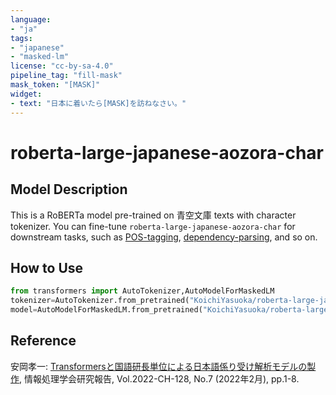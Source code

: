 ```yaml
---
language:
- "ja"
tags:
- "japanese"
- "masked-lm"
license: "cc-by-sa-4.0"
pipeline_tag: "fill-mask"
mask_token: "[MASK]"
widget:
- text: "日本に着いたら[MASK]を訪ねなさい。"
---
```


# roberta-large-japanese-aozora-char

## Model Description

This is a RoBERTa model pre-trained on 青空文庫 texts with character tokenizer. You can fine-tune `roberta-large-japanese-aozora-char` for downstream tasks, such as [POS-tagging](https://huggingface.co/KoichiYasuoka/roberta-large-japanese-char-luw-upos), [dependency-parsing](https://huggingface.co/KoichiYasuoka/roberta-large-japanese-aozora-ud-head), and so on.

## How to Use

```py
from transformers import AutoTokenizer,AutoModelForMaskedLM
tokenizer=AutoTokenizer.from_pretrained("KoichiYasuoka/roberta-large-japanese-aozora-char")
model=AutoModelForMaskedLM.from_pretrained("KoichiYasuoka/roberta-large-japanese-aozora-char")
```

## Reference

安岡孝一: [Transformersと国語研長単位による日本語係り受け解析モデルの製作](http://id.nii.ac.jp/1001/00216223/), 情報処理学会研究報告, Vol.2022-CH-128, No.7 (2022年2月), pp.1-8.

